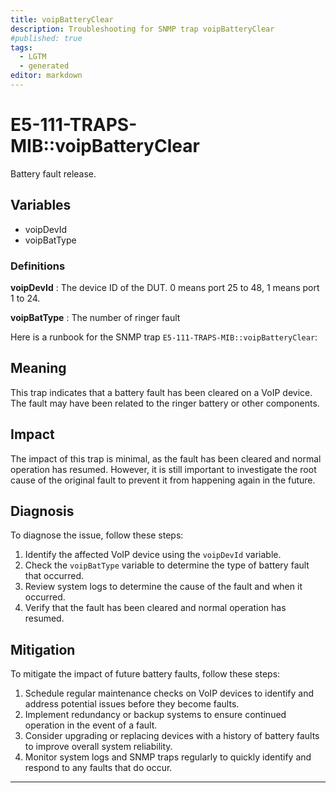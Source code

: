 ```yaml
---
title: voipBatteryClear
description: Troubleshooting for SNMP trap voipBatteryClear
#published: true
tags:
  - LGTM
  - generated
editor: markdown
---
```


# E5-111-TRAPS-MIB::voipBatteryClear 

Battery fault release. 


## Variables


  - voipDevId
  - voipBatType 

### Definitions 


**voipDevId** 
: The device ID of the DUT. 0 means port 25 to 48, 1 means port 1 to 24. 

**voipBatType** 
: The number of ringer fault 


Here is a runbook for the SNMP trap `E5-111-TRAPS-MIB::voipBatteryClear`:

## Meaning

This trap indicates that a battery fault has been cleared on a VoIP device. The fault may have been related to the ringer battery or other components.

## Impact

The impact of this trap is minimal, as the fault has been cleared and normal operation has resumed. However, it is still important to investigate the root cause of the original fault to prevent it from happening again in the future.

## Diagnosis

To diagnose the issue, follow these steps:

1. Identify the affected VoIP device using the `voipDevId` variable.
2. Check the `voipBatType` variable to determine the type of battery fault that occurred.
3. Review system logs to determine the cause of the fault and when it occurred.
4. Verify that the fault has been cleared and normal operation has resumed.

## Mitigation

To mitigate the impact of future battery faults, follow these steps:

1. Schedule regular maintenance checks on VoIP devices to identify and address potential issues before they become faults.
2. Implement redundancy or backup systems to ensure continued operation in the event of a fault.
3. Consider upgrading or replacing devices with a history of battery faults to improve overall system reliability.
4. Monitor system logs and SNMP traps regularly to quickly identify and respond to any faults that do occur.
---




